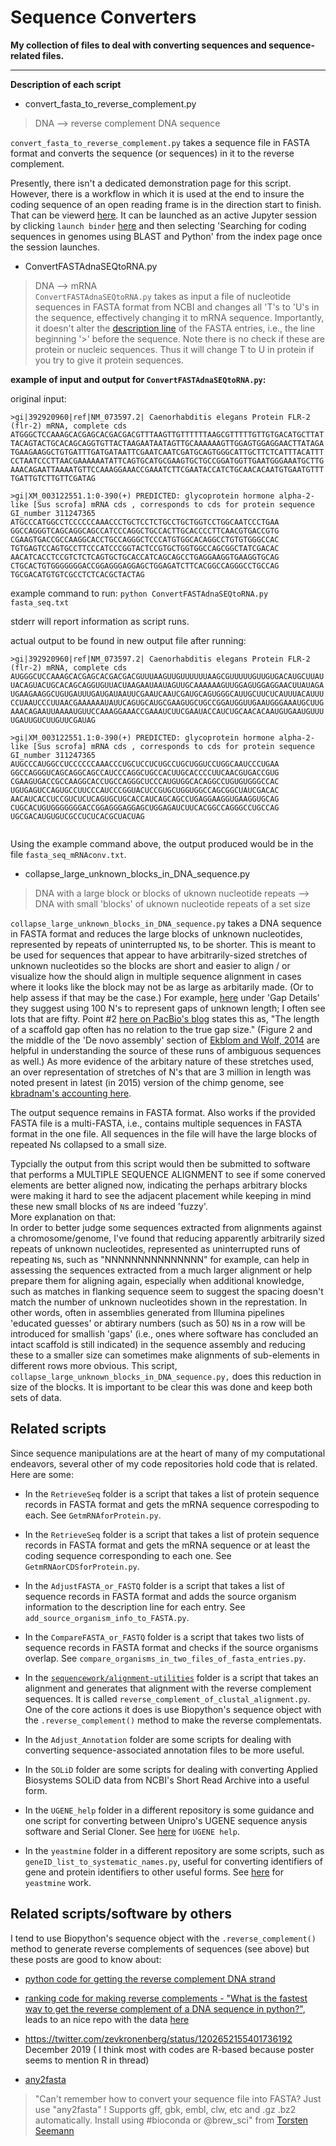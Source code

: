 Sequence Converters
===================

**My collection of files to deal with converting sequences and sequence-related files.**

---

**Description of each script**

- convert_fasta_to_reverse_complement.py
> DNA -->  reverse complement DNA sequence

`convert_fasta_to_reverse_complement.py` takes a sequence file in FASTA format and converts the sequence (or sequences) in it to the reverse complement.

Presently, there isn't a dedicated demonstration page for this script. However, there is a workflow in which it is used at the end to insure the coding sequence of an open reading frame is in the direction start to finish. That can be viewerd [here](https://nbviewer.jupyter.org/github/fomightez/blast-binder/blob/master/notebooks/Searching%20for%20coding%20sequences%20in%20genomes%20using%20BLAST%20and%20Python.ipynb). It can be launched as an active Jupyter session by clicking `launch binder` [here](https://github.com/fomightez/blast-binder) and then selecting 'Searching for coding sequences in genomes using BLAST and Python' from the index page once the session launches.

- ConvertFASTAdnaSEQtoRNA.py     

> DNA --> mRNA  
`ConvertFASTAdnaSEQtoRNA.py` takes as input a file of nucleotide sequences in FASTA format from NCBI and changes all 'T's to 'U's in the sequence, effectively changing it to mRNA sequence. Importantly, it doesn't alter the [description line](http://blast.ncbi.nlm.nih.gov/blastcgihelp.shtml) of the FASTA entries, i.e., the line beginning '>' before the sequence. Note there is no check if these are protein or nucleic sequences. Thus it will change T to U in protein if you try to give it protein sequences.

**example of input and output for `ConvertFASTAdnaSEQtoRNA.py`:**

original input:
```
>gi|392920960|ref|NM_073597.2| Caenorhabditis elegans Protein FLR-2 (flr-2) mRNA, complete cds
ATGGGCTCCAAAGCACGAGCACGACGACGTTTAAGTTGTTTTTTAAGCGTTTTTGTTGTGACATGCTTAT
TACAGTACTGCACAGCAGGTGTTACTAAGAATAATAGTTGCAAAAAAGTTGGAGTGGAGGAACTTATAGA
TGAAGAAGGCTGTGATTTGATGATAATTCGAATCAATCGATGCAGTGGGCATTGCTTCTCATTTACATTT
CCTAATCCCTTAACGAAAAAATATTCAGTGCATGCGAAGTGCTGCCGGATGGTTGAATGGGAAATGCTTG
AAACAGAATTAAAATGTTCCAAAGGAAACCGAAATCTTCGAATACCATCTGCAACACAATGTGAATGTTT
TGATTGTCTTGTTCGATAG

>gi|XM_003122551.1:0-390(+) PREDICTED: glycoprotein hormone alpha-2-like [Sus scrofa] mRNA cds , corresponds to cds for protein sequence GI_number 311247365
ATGCCCATGGCCTCCCCCCAAACCCTGCTCCTCTGCCTGCTGGTCCTGGCAATCCCTGAA
GGCCAGGGTCAGCAGGCAGCCATCCCAGGCTGCCACTTGCACCCCTTCAACGTGACCGTG
CGAAGTGACCGCCAAGGCACCTGCCAGGGCTCCCATGTGGCACAGGCCTGTGTGGGCCAC
TGTGAGTCCAGTGCCTTCCCATCCCGGTACTCCGTGCTGGTGGCCAGCGGCTATCGACAC
AACATCACCTCCGTCTCTCAGTGCTGCACCATCAGCAGCCTGAGGAAGGTGAAGGTGCAG
CTGCACTGTGGGGGGGACCGGAGGGAGGAGCTGGAGATCTTCACGGCCAGGGCCTGCCAG
TGCGACATGTGTCGCCTCTCACGCTACTAG
```
example command to run:
`python ConvertFASTAdnaSEQtoRNA.py fasta_seq.txt`

stderr will report information as script runs.

actual output to be found in new output file after running:
```
>gi|392920960|ref|NM_073597.2| Caenorhabditis elegans Protein FLR-2 (flr-2) mRNA, complete cds
AUGGGCUCCAAAGCACGAGCACGACGACGUUUAAGUUGUUUUUUAAGCGUUUUUGUUGUGACAUGCUUAU
UACAGUACUGCACAGCAGGUGUUACUAAGAAUAAUAGUUGCAAAAAAGUUGGAGUGGAGGAACUUAUAGA
UGAAGAAGGCUGUGAUUUGAUGAUAAUUCGAAUCAAUCGAUGCAGUGGGCAUUGCUUCUCAUUUACAUUU
CCUAAUCCCUUAACGAAAAAAUAUUCAGUGCAUGCGAAGUGCUGCCGGAUGGUUGAAUGGGAAAUGCUUG
AAACAGAAUUAAAAUGUUCCAAAGGAAACCGAAAUCUUCGAAUACCAUCUGCAACACAAUGUGAAUGUUU
UGAUUGUCUUGUUCGAUAG

>gi|XM_003122551.1:0-390(+) PREDICTED: glycoprotein hormone alpha-2-like [Sus scrofa] mRNA cds , corresponds to cds for protein sequence GI_number 311247365
AUGCCCAUGGCCUCCCCCCAAACCCUGCUCCUCUGCCUGCUGGUCCUGGCAAUCCCUGAA
GGCCAGGGUCAGCAGGCAGCCAUCCCAGGCUGCCACUUGCACCCCUUCAACGUGACCGUG
CGAAGUGACCGCCAAGGCACCUGCCAGGGCUCCCAUGUGGCACAGGCCUGUGUGGGCCAC
UGUGAGUCCAGUGCCUUCCCAUCCCGGUACUCCGUGCUGGUGGCCAGCGGCUAUCGACAC
AACAUCACCUCCGUCUCUCAGUGCUGCACCAUCAGCAGCCUGAGGAAGGUGAAGGUGCAG
CUGCACUGUGGGGGGGACCGGAGGGAGGAGCUGGAGAUCUUCACGGCCAGGGCCUGCCAG
UGCGACAUGUGUCGCCUCUCACGCUACUAG


```
Using the example command above, the output produced would be in the file `fasta_seq_mRNAconv.txt`.


- collapse_large_unknown_blocks_in_DNA_sequence.py
> DNA with a large block or blocks of uknown nucleotide repeats -->  DNA with small 'blocks' of uknown nucleotide repeats of a set size 

`collapse_large_unknown_blocks_in_DNA_sequence.py` takes a DNA sequence in FASTA format and reduces the large blocks of unknown nucleotides, represented by repeats of uninterrupted `N`s, to be shorter. This is meant to be used for sequences that appear to have arbitrarily-sized stretches of unknown nucleotides so the blocks are short and easier to align / or visualize how the should align in multiple sequence alignment in cases where it looks like the block may not be as large as arbitarily made. (Or to help assess if that may be the case.) For example, [here](https://www.ncbi.nlm.nih.gov/genbank/wgs_gapped/) under 'Gap Details' they suggest using 100 N's to represent gaps of unknown length; I often see lots that are fifty. Point #2 [here on PacBio's blog](https://www.pacb.com/blog/genomes-vs-gennnnes-difference-contigs-scaffolds-genome-assemblies/) states this as, "The length of a scaffold gap often has no relation to the true gap size." (Figure 2 and the middle of the 'De novo assembly' section of [Ekblom and Wolf, 2014](https://www.ncbi.nlm.nih.gov/pmc/articles/PMC4231593/) are helpful in understanding the source of these runs of ambiguous sequences as well.) As more evidence of the arbitary nature of these stretches used, an over representation of stretches of N's that are 3 million in length was noted present in latest (in 2015) version of the chimp genome, see [kbradnam's accounting here](https://www.reddit.com/r/bioinformatics/comments/35mquv/question_counting_the_number_of_ns_in_the_chimp/). 

The output sequence remains in FASTA format. Also works if the provided FASTA file is a multi-FASTA, i.e., contains multiple sequences in FASTA format in the one file. All sequences in the file will have the large blocks of repeated Ns collapsed to a small size. 

Typcially the output from this script would then be submitted to software that performs a MULTIPLE SEQUENCE ALIGNMENT to see if some conerved elements are better aligned now, indicating the perhaps arbitrary blocks were making it hard to see the adjacent placement while keeping in mind these new small blocks of `N`s are indeed 'fuzzy'.  
More explanation on that:  
In order to better judge some sequences extracted from alignments against a chromosome/genome, I've found that reducing apparently arbitrarily sized repeats of unknown nucleotides, represented as uninterrupted runs of  repeating `N`s, such as "NNNNNNNNNNNNNNN" for example, can help in assessing the sequences extracted from a much larger alignment or help prepare them for aligning again, especially when additional knowledge, such as matches in flanking sequence seem to suggest the spacing doesn't match the number of unknown nucleotides shown in the represtation. In other words, often in assemblies generated from Illumina pipelines 'educated guesses' or abtirary numbers (such as 50) `N`s in a row will be introduced for smallish 'gaps' (i.e., ones where software has concluded an intact scaffold is still indicated) in the sequence assembly and reducing these to a smaller size can sometimes make alignments of sub-elements in different rows more obvious.  This script, `collapse_large_unknown_blocks_in_DNA_sequence.py,` does this reduction in size of the blocks. It is important to be clear this was done and keep both sets of data.





Related scripts
---------------

Since sequence manipulations are at the heart of many of my computational endeavors, several other of my code repositories hold code that is related. Here are some:


 - In the `RetrieveSeq` folder is a script that takes a list of protein sequence records in FASTA format and gets the mRNA sequence correspoding to each. See `GetmRNAforProtein.py`.

- In the `RetrieveSeq` folder is a script that takes a list of protein sequence records in FASTA format and gets the mRNA sequence or at least the coding sequence corresponding to each one. See `GetmRNAorCDSforProtein.py`.

- In the `AdjustFASTA_or_FASTQ` folder is a script that takes a list of sequence records in FASTA format and adds the source organism information to the description line for each entry. See `add_source_organism_info_to_FASTA.py`.

- In the `CompareFASTA_or_FASTQ` folder is a script that takes two lists of sequence records in FASTA format and checks if the source organisms overlap. See `compare_organisms_in_two_files_of_fasta_entries.py`.

- In the [`sequencework/alignment-utilities`](https://github.com/fomightez/sequencework/tree/master/alignment-utilities) folder is a script that takes an alignment and generates that alignment with the reverse complement sequences. It is called `reverse_complement_of_clustal_alignment.py`. One of the core actions it does is use Biopython's sequence object with the `.reverse_complement()` method to make the reverse complementats.

- In the `Adjust_Annotation` folder are some scripts for dealing with converting sequence-associated annotation files to be more useful.

- In the `SOLiD` folder are some scripts for dealing with converting Applied Biosystems SOLiD data from NCBI's Short Read Archive into a useful form.

- In the `UGENE_help` folder in a different repository is some guidance and one script for converting between Unipro's UGENE sequence anysis software and Serial Cloner. See [here](https://github.com/fomightez/UGENE_help) for `UGENE help`.

- In the `yeastmine` folder in a different repository are some scripts, such as `geneID_list_to_systematic_names.py`, useful for converting identifiers of gene and protein identifiers to other useful forms. See [here](https://github.com/fomightez/yeastmine) for `yeastmine` work.


Related scripts/software by others
------------------------

I tend to use Biopython's sequence object with the `.reverse_complement()` method to generate reverse complements of sequences (see above) but these posts are good to know about:

- [python code for getting the reverse complement DNA strand](http://crazyhottommy.blogspot.com/2013/10/python-code-for-getting-reverse.html)

- [ranking code for making reverse complements - "What is the fastest way to get the reverse complement of a DNA sequence in python?"](https://bioinformatics.stackexchange.com/questions/3583/what-is-the-fastest-way-to-get-the-reverse-complement-of-a-dna-sequence-in-pytho?rq=1), leads to an nice repo with the data [here](https://github.com/conchoecia/fastest_rc_python)

- https://twitter.com/zevkronenberg/status/1202652155401736192     December 2019
( I think most with codes are R-based because poster seems to mention R in thread)

- [any2fasta](https://github.com/tseemann/any2fasta)
>"Can't remember how to convert your sequence file into FASTA?
Just use "any2fasta" !
Supports gff, gbk, embl, clw, etc and .gz .bz2 automatically.
Install using #bioconda or @brew_sci" from [Torsten Seemann](https://twitter.com/torstenseemann/status/1146209691560640512)
